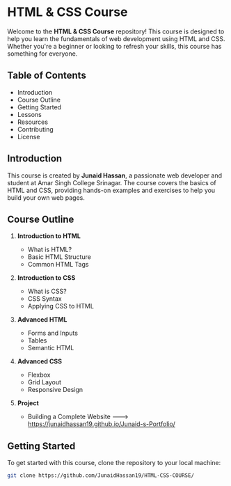 # HTML & CSS Course

Welcome to the **HTML & CSS Course** repository! This course is designed to help you learn the fundamentals of web development using HTML and CSS. Whether you're a beginner or looking to refresh your skills, this course has something for everyone.

## Table of Contents

- Introduction
- Course Outline
- Getting Started
- Lessons
- Resources
- Contributing
- License

## Introduction

This course is created by **Junaid Hassan**, a passionate web developer and student at Amar Singh College Srinagar. The course covers the basics of HTML and CSS, providing hands-on examples and exercises to help you build your own web pages.

## Course Outline

1. **Introduction to HTML**
   - What is HTML?
   - Basic HTML Structure
   - Common HTML Tags

2. **Introduction to CSS**
   - What is CSS?
   - CSS Syntax
   - Applying CSS to HTML

3. **Advanced HTML**
   - Forms and Inputs
   - Tables
   - Semantic HTML

4. **Advanced CSS**
   - Flexbox
   - Grid Layout
   - Responsive Design

5. **Project**
   - Building a Complete Website  ---> https://junaidhassan19.github.io/Junaid-s-Portfolio/

## Getting Started

To get started with this course, clone the repository to your local machine:

```bash
git clone https://github.com/JunaidHassan19/HTML-CSS-COURSE/
